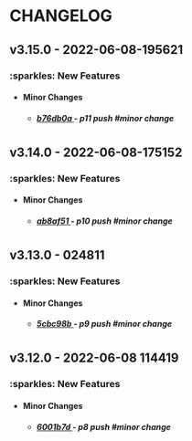 <h1>CHANGELOG</h1><h2>v3.15.0 - 2022-06-08-195621</h2><h3>:sparkles: New Features</h3> <ul><li><h4>Minor Changes</h4></li> <ul><h5> <li><a href='https://github.com/nostradini/myrepo3/commit/b76db0a'> b76db0a </a> - p11 push #minor change </li></h5></ul></ul> <h1></h1><h2>v3.14.0 - 2022-06-08-175152</h2><h3>:sparkles: New Features</h3> <ul><li><h4>Minor Changes</h4></li> <ul><h5> <li><a href='https://github.com/nostradini/myrepo3/commit/ab8af51'> ab8af51 </a> - p10 push #minor change </li></h5></ul></ul> <h1></h1><h2>v3.13.0 - 024811</h2><h3>:sparkles: New Features</h3> <ul><li><h4>Minor Changes</h4></li> <ul><h5> <li><a href='https://github.com/nostradini/myrepo3/commit/5cbc98b'> 5cbc98b </a> - p9 push #minor change </li></h5></ul></ul> <h1></h1><h2>v3.12.0 - 2022-06-08 114419</h2><h3>:sparkles: New Features</h3> <ul><li><h4>Minor Changes</h4></li> <ul><h5> <li><a href='https://github.com/nostradini/myrepo3/commit/6001b7d'> 6001b7d </a> - p8 push #minor change </li></h5></ul></ul>
